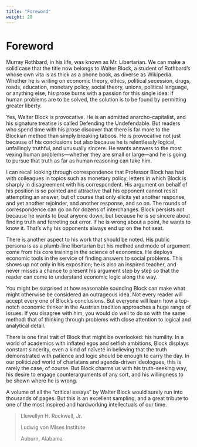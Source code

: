 ```yaml
---
title: "Foreword"
weight: 20
---
```


# Foreword

Murray Rothbard, in his life, was known as Mr. Libertarian. We can make a solid case that the title now belongs to Walter Block, a student of Rothbard’s whose own vita is as thick as a phone book, as diverse as Wikipedia. Whether he is writing on economic theory, ethics, political secession, drugs, roads, education, monetary policy, social theory, unions, political language, or anything else, his prose burns with a passion for this single idea: if human problems are to be solved, the solution is to be found by permitting greater liberty.

Yes, Walter Block is provocative. He is an admitted anarcho-capitalist, and his signature treatise is called Defending the Undefendable. But readers who spend time with his prose discover that there is far more to the Blockian method than simply breaking taboos. He is provocative not just because of his conclusions but also because he is relentlessly logical, unfailingly truthful, and unusually sincere. He wants answers to the most vexing human problems—whether they are small or large—and he is going to pursue that truth as far as human reasoning can take him.

I can recall looking through correspondence that Professor Block has had with colleagues in topics such as monetary policy, letters in which Block is sharply in disagreement with his correspondent. His argument on behalf of his position is so pointed and attractive that his opponent cannot resist attempting an answer, but of course that only elicits yet another response, and yet another rejoinder, and another response, and so on. The rounds of correspondence can go on for dozens of interchanges. Block persists not because he wants to beat anyone down, but because he is so sincere about finding truth and ferreting out error. If he is wrong about a point, he wants to know it. That’s why his opponents always end up on the hot seat.

There is another aspect to his work that should be noted. His public persona is as a plumb-line libertarian but his method and mode of argument come from his core training in the science of economics. He deploys economic tools in the service of finding answers to social problems. This shows up not only in his exposition; he is also an inspired teacher, and never misses a chance to present his argument step by step so that the reader can come to understand economic logic along the way.

You might be surprised at how reasonable sounding Block can make what might otherwise be considered an outrageous idea. Not every reader will accept every one of Block’s conclusions. But everyone will learn how a top-notch economic thinker in the Austrian tradition approaches a huge range of issues. If you disagree with him, you would do well to do so with the same method: that of thinking through problems with close attention to logical and analytical detail.

There is one final trait of Block that might be overlooked: his humility. In a world of academics with inflated egos and selfish ambitions, Block displays constant sincerity, even a kind of naïveté in believing that the truth demonstrated with patience and logic should be enough to carry the day. In our politicized world of charlatans and agenda-driven ideologues, this is rarely the case, of course. But Block charms us with his truth-seeking way, his desire to engage counterarguments of any sort, and his willingness to be shown where he is wrong.

A volume of all the “critical essays” by Walter Block would surely run into thousands of pages. But this is an excellent sampling, and a great tribute to one of the most inspired and hardworking intellectuals of our time.

> Llewellyn H. Rockwell, Jr.
>
> Ludwig von Mises Institute
>
> Auburn, Alabama

